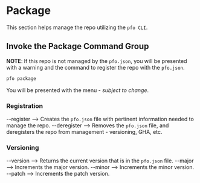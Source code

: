 # Package

This section helps manage the repo utilizing the `pfo CLI`.

## Invoke the Package Command Group

**NOTE**: If this repo is not managed by the `pfo.json`, you will be presented with a warning and the command to register the repo with the `pfo.json`.

```bash
pfo package
```

You will be presented with the menu - _subject to change_.

### Registration
--register --> Creates the `pfo.json` file with pertinent information needed to manage the repo.
--deregister --> Removes the `pfo.json` file, and deregisters the repo from management - versioning, GHA, etc.

### Versioning
--version --> Returns the current version that is in the `pfo.json` file.
--major --> Increments the major version.
--minor --> Increments the minor version.
--patch --> Increments the patch version.
